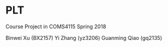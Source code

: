 # PLT
Course Project in COMS4115 Spring 2018


Binwei Xu (BX2157)
Yi Zhang (yz3206)
Guanming Qiao (gq2135)
